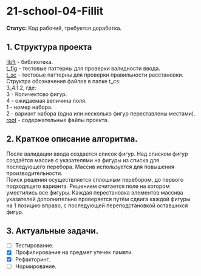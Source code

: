 # 21-school-04-Fillit

**Статус:** Код рабочий, требуется доработка.

## 1. Структура проекта
[libft](https://github.com/APanf/21-school-04-Fillit/tree/master/libft) - библиотека.  
[t_fig](https://github.com/APanf/21-school-04-Fillit/tree/master/t_fig) - тестовые паттерны для проверки валидности ввода.  
[t_sc](https://github.com/APanf/21-school-04-Fillit/tree/master/t_sc) - тестовые паттерны для проверки правильности расстановки.  
Структра обозначения файлов в папке t_cs:  
3_4.1.2, где:  
3 - Количектсво фигур.  
4 - ожидаемая величина поля.  
1 - номер набора.  
2 - вариант набора (одна или несколько фигур переставлены местами).  
[root](https://github.com/APanf/21-school-04-Fillit) - содержательные файлы проекта.

## 2. Краткое описание алгоритма.
После валидации ввода создается список фигур. Над списком фигур создаётся массив с указателями на фигуры из списка для последующего перебора. Массив используется для повышения производительности.  
Поиск решения осуществляется сплошным перебором, до первого подходящего варианта. Решением считается поле на котором уместились все фигуры. Каждая перестановка элементов массива указателей дополнительно проверяется путём сдвига каждой фигуры на 1 позицию вправо, с последующей переподстановкой оставшихся фигур.

## 3. Актуальные задачи.
- [ ] Тестирование.
- [x] Профилирование на предмет утечек памяти.
- [x] Рефакторинг.
- [ ] Нормирование.
